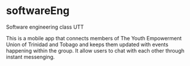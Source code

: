 softwareEng
===========

Software engineering class UTT

This is a mobile app that connects members of The Youth Empowerment Union of Trinidad and Tobago and keeps them updated with events happening within the group. It allow users to chat with each other through instant messenging.


